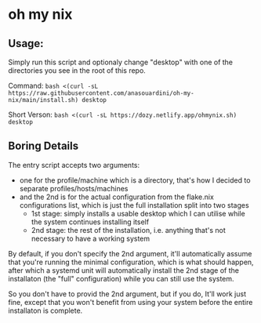 # oh my nix

## Usage:
Simply run this script and optionaly change "desktop" with one of the directories you see in the root of this repo.

Command: `bash <(curl -sL https://raw.githubusercontent.com/anasouardini/oh-my-nix/main/install.sh) desktop`

Short Verson: `bash <(curl -sL https://dozy.netlify.app/ohmynix.sh) desktop`

## Boring Details
The entry script accepts two arguments:
- one for the profile/machine which is a directory, that's how I decided to separate profiles/hosts/machines
- and the 2nd is for the actual configuration from the flake.nix configurations list, which is just the full installation split into two stages
  - 1st stage: simply installs a usable desktop which I can utilise while the system continues installing itself
  - 2nd stage: the rest of the installation, i.e. anything that's not necessary to have a working system

By default, if you don't specify the  2nd argument, it'll automatically assume that you're running the minimal configuration, which is what should happen, after which a systemd unit will automatically install the 2nd stage of the installaton (the "full" configuration) while you can still use the system.

So you don't have to provid the 2nd argument, but if you do, It'll work just fine, except that you won't benefit from using your system before the entire installaton is complete.
